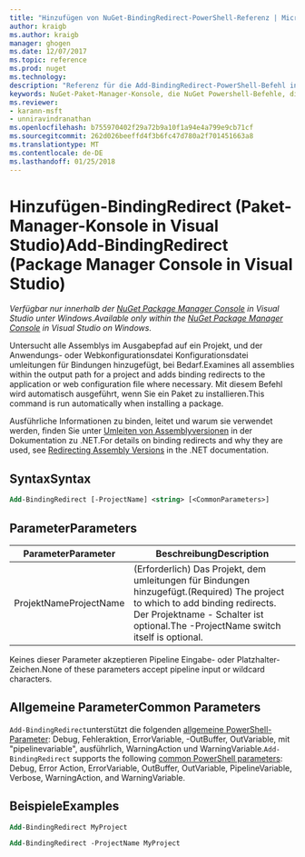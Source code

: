 ```yaml
---
title: "Hinzufügen von NuGet-BindingRedirect-PowerShell-Referenz | Microsoft Docs"
author: kraigb
ms.author: kraigb
manager: ghogen
ms.date: 12/07/2017
ms.topic: reference
ms.prod: nuget
ms.technology: 
description: "Referenz für die Add-BindingRedirect-PowerShell-Befehl in der NuGet-Paket-Manager-Konsole in Visual Studio."
keywords: NuGet-Paket-Manager-Konsole, die NuGet Powershell-Befehle, die NuGet Powershell-Referenz, Add-BindingRedirect
ms.reviewer:
- karann-msft
- unniravindranathan
ms.openlocfilehash: b755970402f29a72b9a10f1a94e4a799e9cb71cf
ms.sourcegitcommit: 262d026beeffd4f3b6fc47d780a2f701451663a8
ms.translationtype: MT
ms.contentlocale: de-DE
ms.lasthandoff: 01/25/2018
---
```

# <a name="add-bindingredirect-package-manager-console-in-visual-studio"></a><span data-ttu-id="dccfd-104">Hinzufügen-BindingRedirect (Paket-Manager-Konsole in Visual Studio)</span><span class="sxs-lookup"><span data-stu-id="dccfd-104">Add-BindingRedirect (Package Manager Console in Visual Studio)</span></span>

<span data-ttu-id="dccfd-105">*Verfügbar nur innerhalb der [NuGet Package Manager Console](Package-Manager-Console.md) in Visual Studio unter Windows.*</span><span class="sxs-lookup"><span data-stu-id="dccfd-105">*Available only within the [NuGet Package Manager Console](Package-Manager-Console.md) in Visual Studio on Windows.*</span></span>

<span data-ttu-id="dccfd-106">Untersucht alle Assemblys im Ausgabepfad auf ein Projekt, und der Anwendungs- oder Webkonfigurationsdatei Konfigurationsdatei umleitungen für Bindungen hinzugefügt, bei Bedarf.</span><span class="sxs-lookup"><span data-stu-id="dccfd-106">Examines all assemblies within the output path for a project and adds binding redirects to the application or web configuration file where necessary.</span></span> <span data-ttu-id="dccfd-107">Mit diesem Befehl wird automatisch ausgeführt, wenn Sie ein Paket zu installieren.</span><span class="sxs-lookup"><span data-stu-id="dccfd-107">This command is run automatically when installing a package.</span></span>

<span data-ttu-id="dccfd-108">Ausführliche Informationen zu binden, leitet und warum sie verwendet werden, finden Sie unter [Umleiten von Assemblyversionen](/dotnet/framework/configure-apps/redirect-assembly-versions) in der Dokumentation zu .NET.</span><span class="sxs-lookup"><span data-stu-id="dccfd-108">For details on binding redirects and why they are used, see [Redirecting Assembly Versions](/dotnet/framework/configure-apps/redirect-assembly-versions) in the .NET documentation.</span></span>

## <a name="syntax"></a><span data-ttu-id="dccfd-109">Syntax</span><span class="sxs-lookup"><span data-stu-id="dccfd-109">Syntax</span></span>

```ps
Add-BindingRedirect [-ProjectName] <string> [<CommonParameters>]
```

## <a name="parameters"></a><span data-ttu-id="dccfd-110">Parameter</span><span class="sxs-lookup"><span data-stu-id="dccfd-110">Parameters</span></span>

| <span data-ttu-id="dccfd-111">Parameter</span><span class="sxs-lookup"><span data-stu-id="dccfd-111">Parameter</span></span> | <span data-ttu-id="dccfd-112">Beschreibung</span><span class="sxs-lookup"><span data-stu-id="dccfd-112">Description</span></span> |
| --- | --- |
| <span data-ttu-id="dccfd-113">ProjektName</span><span class="sxs-lookup"><span data-stu-id="dccfd-113">ProjectName</span></span> | <span data-ttu-id="dccfd-114">(Erforderlich) Das Projekt, dem umleitungen für Bindungen hinzugefügt.</span><span class="sxs-lookup"><span data-stu-id="dccfd-114">(Required) The project to which to add binding redirects.</span></span> <span data-ttu-id="dccfd-115">Der Projektname - Schalter ist optional.</span><span class="sxs-lookup"><span data-stu-id="dccfd-115">The -ProjectName switch itself is optional.</span></span> |

<span data-ttu-id="dccfd-116">Keines dieser Parameter akzeptieren Pipeline Eingabe- oder Platzhalter-Zeichen.</span><span class="sxs-lookup"><span data-stu-id="dccfd-116">None of these parameters accept pipeline input or wildcard characters.</span></span>

## <a name="common-parameters"></a><span data-ttu-id="dccfd-117">Allgemeine Parameter</span><span class="sxs-lookup"><span data-stu-id="dccfd-117">Common Parameters</span></span>

<span data-ttu-id="dccfd-118">`Add-BindingRedirect`unterstützt die folgenden [allgemeine PowerShell-Parameter](http://go.microsoft.com/fwlink/?LinkID=113216): Debug, Fehleraktion, ErrorVariable, -OutBuffer, OutVariable, mit "pipelinevariable", ausführlich, WarningAction und WarningVariable.</span><span class="sxs-lookup"><span data-stu-id="dccfd-118">`Add-BindingRedirect` supports the following [common PowerShell parameters](http://go.microsoft.com/fwlink/?LinkID=113216): Debug, Error Action, ErrorVariable, OutBuffer, OutVariable, PipelineVariable, Verbose, WarningAction, and WarningVariable.</span></span>

## <a name="examples"></a><span data-ttu-id="dccfd-119">Beispiele</span><span class="sxs-lookup"><span data-stu-id="dccfd-119">Examples</span></span>

```ps
Add-BindingRedirect MyProject

Add-BindingRedirect -ProjectName MyProject
```